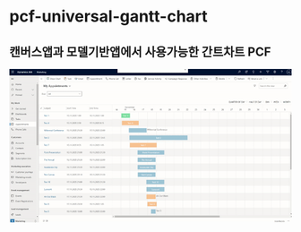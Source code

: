 # pcf-universal-gantt-chart

## 캔버스앱과 모델기반앱에서 사용가능한 간트차트 PCF

![예시](https://github.com/MaTeMaTuK/pcf-universal-gantt-chart/blob/master/DocumentationAssets/ganttStandard.gif)

## 
